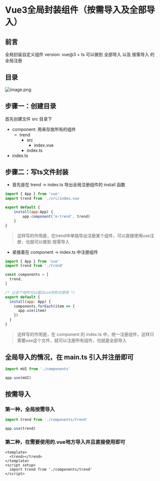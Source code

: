 # Vue3全局封装组件（按需导入及全部导入）

## 前言

全局封装自定义组件
version: vue@3 + ts
可以做到 全部导入 以及 按需导入 的全局注册

## 目录

![image.png](https://p6-juejin.byteimg.com/tos-cn-i-k3u1fbpfcp/bd1517856b9d447281c5b01ee437e537~tplv-k3u1fbpfcp-watermark.image?)

## 步骤一：创建目录

首先创建文件 src 目录下

+ component: 用来存放所有的组件
  + trend
    + src
      + index.vue
    + index.ts
+ index.ts

## 步骤二：写ts文件封装

+ 首先是在 trend -> index.ts 导出全局注册组件的 install 函数

``` js
import { App } from 'vue'
import trend from './src/index.vue

export default {
    install(app:App) {
        app.component('m-trend', trend)
    }
}
```

> 这样写的作用是，在trend中单独导出注册某个组件，可以直接使用use注册，也就可以做到 按需导入

+ 紧接着在 component -> index.ts 中注册组件

``` js
import { App } from 'vue'
import trend from './trend'

const components = [
  trend,
]

/* 让这个组件可以通过use的形式使用 */
export default {
  install(app: App) {
    components.forEach(item => {
      app.use(item)
    })
  }
}
```

> 这样写的作用是，在 component 的 index.ts 中，统一注册组件，这样只需要use这个文件，就可以注册所有组件，也就是全部导入

## 全局导入的情况，在 main.ts 引入并注册即可

``` js
import mUI from './components'

app.use(mUI)
```

## 按需导入

### 第一种，全局按需导入

``` js
import trend from './components/trend'

app.use(trend)
```

### 第二种，在需要使用的.vue地方导入并且直接使用即可

``` vue
<template>
  <trend></trend>
</template>
<script setup>
  import trend from './components/trend'
</script>
```
